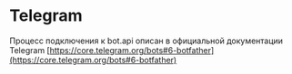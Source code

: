 # Telegram

Процесс подключения к bot.api описан в официальной документации Telegram [https://core.telegram.org/bots#6-botfather](https://core.telegram.org/bots#6-botfather)

